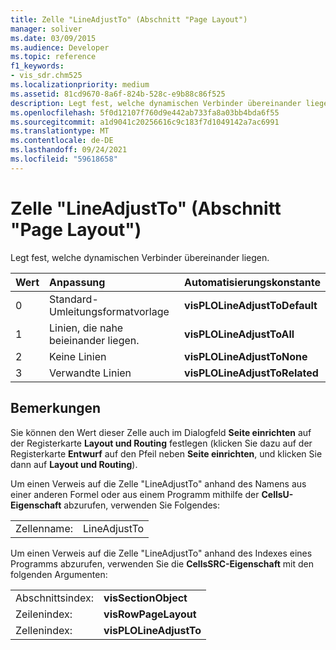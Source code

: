 ```yaml
---
title: Zelle "LineAdjustTo" (Abschnitt "Page Layout")
manager: soliver
ms.date: 03/09/2015
ms.audience: Developer
ms.topic: reference
f1_keywords:
- vis_sdr.chm525
ms.localizationpriority: medium
ms.assetid: 81cd9670-8a6f-824b-528c-e9b88c86f525
description: Legt fest, welche dynamischen Verbinder übereinander liegen.
ms.openlocfilehash: 5f0d12107f760d9e442ab733fa8a03bb4bda6f55
ms.sourcegitcommit: a1d9041c20256616c9c183f7d1049142a7ac6991
ms.translationtype: MT
ms.contentlocale: de-DE
ms.lasthandoff: 09/24/2021
ms.locfileid: "59618658"
---
```

# <a name="lineadjustto-cell-page-layout-section"></a>Zelle "LineAdjustTo" (Abschnitt "Page Layout")

Legt fest, welche dynamischen Verbinder übereinander liegen.
  
|**Wert**|**Anpassung**|**Automatisierungskonstante**|
|:-----|:-----|:-----|
|0  <br/> |Standard-Umleitungsformatvorlage  <br/> |**visPLOLineAdjustToDefault** <br/> |
|1  <br/> |Linien, die nahe beieinander liegen.  <br/> |**visPLOLineAdjustToAll** <br/> |
|2  <br/> |Keine Linien  <br/> |**visPLOLineAdjustToNone** <br/> |
|3  <br/> |Verwandte Linien  <br/> |**visPLOLineAdjustToRelated** <br/> |
   
## <a name="remarks"></a>Bemerkungen

Sie können den Wert dieser Zelle auch im Dialogfeld **Seite einrichten** auf der Registerkarte **Layout und Routing** festlegen (klicken Sie dazu auf der Registerkarte **Entwurf** auf den Pfeil neben **Seite einrichten**, und klicken Sie dann auf **Layout und Routing**).
  
Um einen Verweis auf die Zelle "LineAdjustTo" anhand des Namens aus einer anderen Formel oder aus einem Programm mithilfe der **CellsU-Eigenschaft** abzurufen, verwenden Sie Folgendes: 
  
|||
|:-----|:-----|
|Zellenname:  <br/> |LineAdjustTo  <br/> |
   
Um einen Verweis auf die Zelle "LineAdjustTo" anhand des Indexes eines Programms abzurufen, verwenden Sie die **CellsSRC-Eigenschaft** mit den folgenden Argumenten: 
  
|||
|:-----|:-----|
|Abschnittsindex:  <br/> |**visSectionObject** <br/> |
|Zeilenindex:  <br/> |**visRowPageLayout** <br/> |
|Zellenindex:  <br/> |**visPLOLineAdjustTo** <br/> |
   

